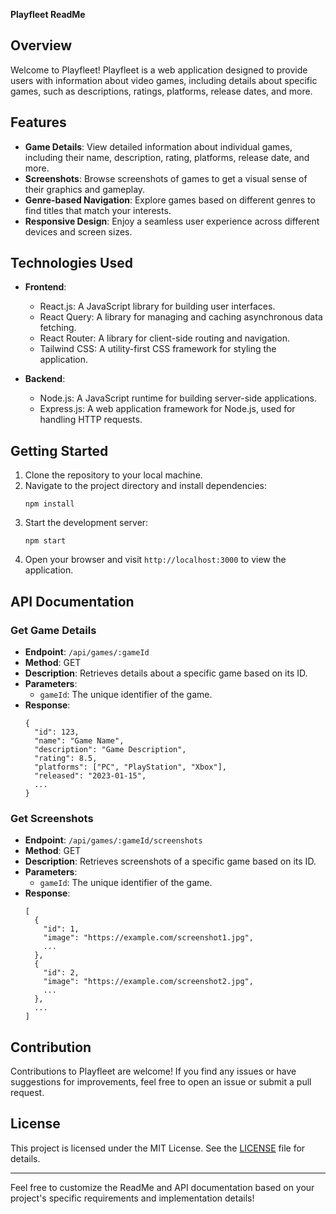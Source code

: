 **Playfleet ReadMe**

## Overview
Welcome to Playfleet! Playfleet is a web application designed to provide users with information about video games, including details about specific games, such as descriptions, ratings, platforms, release dates, and more.

## Features
- **Game Details**: View detailed information about individual games, including their name, description, rating, platforms, release date, and more.
- **Screenshots**: Browse screenshots of games to get a visual sense of their graphics and gameplay.
- **Genre-based Navigation**: Explore games based on different genres to find titles that match your interests.
- **Responsive Design**: Enjoy a seamless user experience across different devices and screen sizes.

## Technologies Used
- **Frontend**:
  - React.js: A JavaScript library for building user interfaces.
  - React Query: A library for managing and caching asynchronous data fetching.
  - React Router: A library for client-side routing and navigation.
  - Tailwind CSS: A utility-first CSS framework for styling the application.

- **Backend**:
  - Node.js: A JavaScript runtime for building server-side applications.
  - Express.js: A web application framework for Node.js, used for handling HTTP requests.
  
## Getting Started
1. Clone the repository to your local machine.
2. Navigate to the project directory and install dependencies:
   ```
   npm install
   ```
3. Start the development server:
   ```
   npm start
   ```
4. Open your browser and visit `http://localhost:3000` to view the application.

## API Documentation
### Get Game Details
- **Endpoint**: `/api/games/:gameId`
- **Method**: GET
- **Description**: Retrieves details about a specific game based on its ID.
- **Parameters**:
  - `gameId`: The unique identifier of the game.
- **Response**:
  ```
  {
    "id": 123,
    "name": "Game Name",
    "description": "Game Description",
    "rating": 8.5,
    "platforms": ["PC", "PlayStation", "Xbox"],
    "released": "2023-01-15",
    ...
  }
  ```

### Get Screenshots
- **Endpoint**: `/api/games/:gameId/screenshots`
- **Method**: GET
- **Description**: Retrieves screenshots of a specific game based on its ID.
- **Parameters**:
  - `gameId`: The unique identifier of the game.
- **Response**:
  ```
  [
    {
      "id": 1,
      "image": "https://example.com/screenshot1.jpg",
      ...
    },
    {
      "id": 2,
      "image": "https://example.com/screenshot2.jpg",
      ...
    },
    ...
  ]
  ```

## Contribution
Contributions to Playfleet are welcome! If you find any issues or have suggestions for improvements, feel free to open an issue or submit a pull request.

## License
This project is licensed under the MIT License. See the [LICENSE](LICENSE) file for details.

---
Feel free to customize the ReadMe and API documentation based on your project's specific requirements and implementation details!